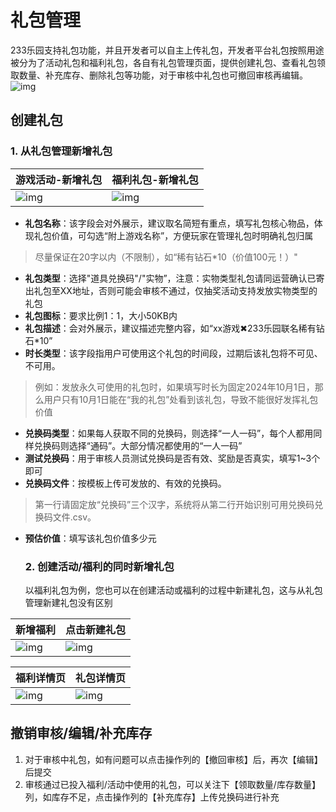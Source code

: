 # 礼包管理

233乐园支持礼包功能，并且开发者可以自主上传礼包，开发者平台礼包按照用途被分为了活动礼包和福利礼包，各自有礼包管理页面，提供创建礼包、查看礼包领取数量、补充库存、删除礼包等功能，对于审核中礼包也可撤回审核再编辑。
![img](https://arkimg.ark.online/(null)-20241106154352994.png)

## 创建礼包
### 1. 从礼包管理新增礼包
| **游戏活动-新增礼包**                                               | **福利礼包-新增礼包**                                               |
| ------------------------------------------------------------ | ------------------------------------------------------------ |
| ![img](https://qn-cdn.233leyuan.com/athena/online/a95a18106bf34a06970fb1d774c1025e_432415183.webp) | ![img](https://qn-cdn.233leyuan.com/athena/online/e0e719ff1c9142728449c980831659e3_432415335.webp) |
- **礼包名称**：该字段会对外展示，建议取名简短有重点，填写礼包核心物品，体现礼包价值，可勾选“附上游戏名称”，方便玩家在管理礼包时明确礼包归属
> 尽量保证在20字以内（不限制），如“稀有钻石*10（价值100元！）"
- **礼包类型**：选择"道具兑换码"/"实物”，注意：实物类型礼包请同运营确认已寄出礼包至XX地址，否则可能会审核不通过，仅抽奖活动支持发放实物类型的礼包
- **礼包图标**：要求比例1：1，大小50KB内
- **礼包描述**：会对外展示，建议描述完整内容，如“xx游戏✖233乐园联名稀有钻石*10”
- **时长类型**：该字段指用户可使用这个礼包的时间段，过期后该礼包将不可见、不可用。

> 例如：发放永久可使用的礼包时，如果填写时长为固定2024年10月1日，那么用户只有10月1日能在“我的礼包”处看到该礼包，导致不能很好发挥礼包价值

- **兑换码类型**：如果每人获取不同的兑换码，则选择“一人一码”，每个人都用同样兑换码则选择“通码”。大部分情况都使用的“一人一码”
- **测试兑换码**：用于审核人员测试兑换码是否有效、奖励是否真实，填写1~3个即可
- **兑换码文件**：按模板上传可发放的、有效的兑换码。

> 第一行请固定放“兑换码”三个汉字，系统将从第二行开始识别可用兑换码兑换码文件.csv。

- **预估价值**：填写该礼包价值多少元
  ### 2. 创建活动/福利的同时新增礼包
  以福利礼包为例，您也可以在创建活动或福利的过程中新建礼包，这与从礼包管理新建礼包没有区别

| **新增福利**                                               | **点击新建礼包**                                               |
| ------------------------------------------------------------ | ------------------------------------------------------------ |
| ![img](https://qn-cdn.233leyuan.com/athena/online/5839780dbaa84150b682ee5cad73c4f2_432411812.webp) | ![img](https://qn-cdn.233leyuan.com/athena/online/068a546fc80c4a19a14aaa45199640b7_432411961.webp) |

| **福利详情页**                                               | **礼包详情页**                                               |
| ------------------------------------------------------------ | ------------------------------------------------------------ |
| ![img](https://arkimg.ark.online/(null)-20241106154353607.png) | ![img](https://arkimg.ark.online/(null)-20241106154352872.png) |

## 撤销审核/编辑/补充库存

1. 对于审核中礼包，如有问题可以点击操作列的【撤回审核】后，再次【编辑】后提交
2. 审核通过已投入福利/活动中使用的礼包，可以关注下【领取数量/库存数量】列，如库存不足，点击操作列的【补充库存】上传兑换码进行补充


